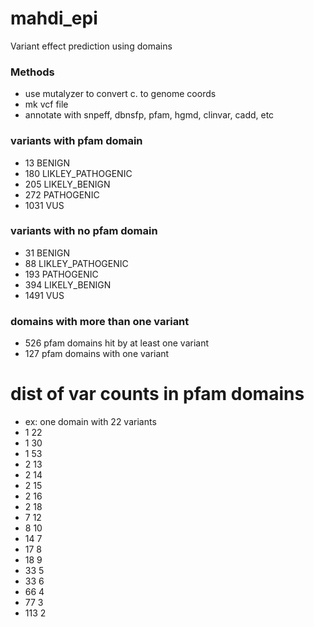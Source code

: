 mahdi_epi
==============================

Variant effect prediction using domains

### Methods
* use mutalyzer to convert c. to genome coords
* mk vcf file
* annotate with snpeff, dbnsfp, pfam, hgmd, clinvar, cadd, etc

### variants with pfam domain
* 13 BENIGN
* 180 LIKLEY_PATHOGENIC
* 205 LIKELY_BENIGN
* 272 PATHOGENIC
* 1031 VUS

### variants with no pfam domain
* 31 BENIGN
* 88 LIKLEY_PATHOGENIC
* 193 PATHOGENIC
* 394 LIKELY_BENIGN
* 1491 VUS

### domains with more than one variant
* 526 pfam domains hit by at least one variant
* 127 pfam domains with one variant

# dist of var counts in pfam domains
* ex: one domain with 22 variants
* 1 22
* 1 30
* 1 53
* 2 13
* 2 14
* 2 15
* 2 16
* 2 18
* 7 12
* 8 10
* 14 7
* 17 8
* 18 9
* 33 5
* 33 6
* 66 4
* 77 3
* 113 2
